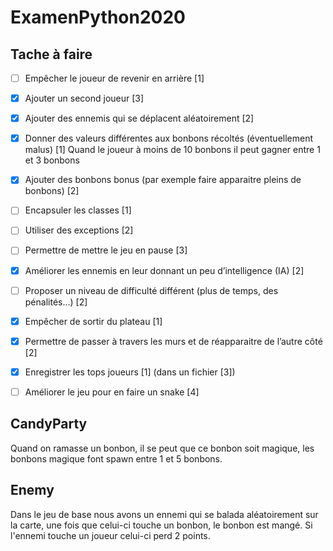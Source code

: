 # ExamenPython2020

## Tache à faire 
- [ ] Empêcher le joueur de revenir en arrière [1]
- [x] Ajouter un second joueur [3] 
- [x] Ajouter des ennemis qui se déplacent aléatoirement [2]
- [x] Donner des valeurs différentes aux bonbons récoltés (éventuellement malus) [1] Quand le joueur à moins de 10 bonbons il peut gagner entre 1 et 3 bonbons
- [x] Ajouter des bonbons bonus (par exemple faire apparaitre pleins de bonbons) [2]
- [ ] Encapsuler les classes [1]
- [ ] Utiliser des exceptions [2]
- [ ] Permettre de mettre le jeu en pause [3]
- [X] Améliorer les ennemis en leur donnant un peu d’intelligence (IA) [2]
- [ ] Proposer un niveau de difficulté différent (plus de temps, des pénalités…) [2]
- [X] Empêcher de sortir du plateau [1]
- [X] Permettre de passer à travers les murs et de réapparaitre de l’autre côté [2]
- [X] Enregistrer les tops joueurs [1] (dans un fichier [3])
- [ ] Améliorer le jeu pour en faire un snake [4]


## CandyParty 
Quand on ramasse un bonbon, il se peut que ce bonbon soit magique, les bonbons magique font spawn entre 1 et 5 bonbons.
## Enemy
Dans le jeu de base nous avons un ennemi qui se balada aléatoirement sur la carte, une fois que celui-ci touche un bonbon, le bonbon est mangé. Si l'ennemi touche un joueur celui-ci perd 2 points.
